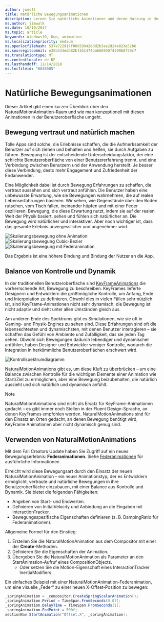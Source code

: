```yaml
---
author: jwmsft
title: Natürliche Bewegungsanimationen
description: Lernen Sie natürliche Animationen und deren Nutzung in der App-Benutzeroberfläche kennen.
ms.author: jimwalk
ms.date: 10/10/2017
ms.topic: article
keywords: Windows10, Uwp, animation
ms.localizationpriority: medium
ms.openlocfilehash: 537e722917f00d590428dd2b5ee2d24e023e52b6
ms.sourcegitcommit: e38b334edb82bf2b1474ba686990f4299b8f59c7
ms.translationtype: MT
ms.contentlocale: de-DE
ms.lasthandoff: 11/14/2018
ms.locfileid: "6838005"
---
```

# <a name="natural-motion-animations"></a>Natürliche Bewegungsanimationen

Dieser Artikel gibt einen kurzen Überblick über den NaturalMotionAnimation-Raum und wie man konzeptionell mit diesen Animationen in der Benutzeroberfläche umgeht.

## <a name="making-motion-feel-familiar-and-natural"></a>Bewegung vertraut und natürlich machen

Tolle Apps sind solche, die Erlebnisse schaffen, die die Aufmerksamkeit der Benutzer auf sich ziehen und behalten und helfen, sie durch Aufgaben zu führen. Bewegung ist der entscheidende Unterscheidungsfaktor, der eine schlichte Benutzeroberfläche von einer Benutzererfahrung trennt, und eine Verbindung zwischen Benutzern und der Anwendung herstellt. Je besser diese Verbindung, desto mehr Engagement und Zufriedenheit der Endanwender.

Eine Möglichkeit dabei ist durch Bewegung Erfahrungen zu schaffen, die vertraut aussehen und sich vertraut anfühlen. Die Benutzer haben eine unbewusste Erwartung, wie sie Bewegungen wahrnehmen, die auf realen Lebenserfahrungen basieren. Wir sehen, wie Gegenstände über den Boden rutschen, vom Tisch fallen, ineinander hüpfen und mit einer Feder oszillieren. Bewegung, die diese Erwartung nutzt, indem sie auf der realen Welt der Physik basiert, sehen und fühlen sich natürlicher an. Die Bewegung wird natürlicher und interaktiver. Aber noch wichtiger ist, dass das gesamte Erlebnis unvergesslicher und angenehmer wird.

![Skalierungsbewegung ohne Animation](images/animation/scale-no-animation.gif)
![Skalierungsbewegung Cubic-Bezier](images/animation/scale-cubic-bezier.gif)
![Skalierungsbewegung mit Federanimation](images/animation/scale-spring.gif)

Das Ergebnis ist eine höhere Bindung und Bindung der Nutzer an die App.

## <a name="balancing-control-and-dynamism"></a>Balance von Kontrolle und Dynamik

In der traditionellen Benutzeroberfläche sind [KeyFrameAnimations](https://docs.microsoft.com/uwp/api/windows.ui.composition.keyframeanimation) die vorherrschende Art, Bewegung zu beschreiben. KeyFrames lieferte Designern und Entwicklern die größtmögliche Kontrolle, um Anfang, Ende und Interpolation zu definieren. Obwohl dies in vielen Fällen sehr nützlich ist, sind KeyFrame-Animationen nicht sehr dynamisch; die Bewegung ist nicht adaptiv und sieht unter allen Umständen gleich aus.

Am anderen Ende des Spektrums gibt es Simulationen, wie sie oft in Gaming- und Physik-Engines zu sehen sind. Diese Erfahrungen sind oft die lebensechtesten und dynamischsten, mit denen Benutzer interagieren – sie schaffen das Gefühl von Ambiente und Zufälligkeit, das sie jeden Tag sehen. Obwohl sich Bewegungen dadurch lebendiger und dynamischer anfühlen, haben Designer und Entwickler weniger Kontrolle, wodurch die Integration in herkömmliche Benutzeroberflächen erschwert wird.

![Kontrollspektrumdiagramm](images/animation/natural-motion-diagram.png)

[NaturalMotionAnimations](https://docs.microsoft.com/uwp/api/windows.ui.composition.naturalmotionanimation) gibt es, um diese Kluft zu überbrücken – um eine Balance zwischen Kontrolle für die wichtigen Elemente einer Animation wie Start/Ziel zu ermöglichen, aber eine Bewegung beizubehalten, die natürlich aussieht und sich natürlich und dynamisch anfühlt.

> [!NOTE]
> NaturalMotionAnimations sind nicht als Ersatz für KeyFrame-Animationen gedacht – es gibt immer noch Stellen in der Fluent Design-Sprache, an denen KeyFrames empfohlen werden. NaturalMotionAnimations sind für den Einsatz an Orten gedacht, an denen Bewegung benötigt wird, KeyFrame Animationen aber nicht dynamisch genug sind.

## <a name="using-naturalmotionanimations"></a>Verwenden von NaturalMotionAnimations

Mit dem Fall Creators Update haben Sie Zugriff auf ein neues Bewegungserlebnis: **Federanimationen**. Siehe [Federanimationen](spring-animations.md) für ausführliche Informationen.

Erreicht wird diese Bewegungsart durch den Einsatz der neuen NaturalMotionAnimation – ein neuer Animationstyp, der es Entwicklern ermöglicht, vertraute und natürliche Bewegungen in ihre Benutzeroberfläche einzubauen, mit einer Balance aus Kontrolle und Dynamik. Sie bietet die folgenden Fähigkeiten:

- Angeben von Start- und Endwerten.
- Definieren von InitialVelocity und Anbindung an die Eingaben mit InteractionTracker.
- Bewegungsspezifische Eigenschaften definieren (z. B. DampingRatio für Federanimationen).

Allgemeine Formel für den Einstieg:

1. Erstellen Sie die NaturalMotionAnimation aus dem Compositor mit einer der **Create**-Methoden.
1. Definieren Sie die Eigenschaften der Animation.
1. Übergeben Sie die NaturalMotionAnimation als Parameter an den StartAnimation-Aufruf eines CompositionObjects.
    - Oder setzen Sie die Motion-Eigenschaft eines InteractionTracker InertiaModifiers.

Ein einfaches Beispiel mit einer NaturalMotionAnimation-Federanimation, um eine visuelle „Feder“ zu einer neuen X-Offset-Position zu bewegen:

```csharp
_springAnimation = _compositor.CreateSpringScalarAnimation();
_springAnimation.Period = TimeSpan.FromSeconds(0.07);
_springAnimation.DelayTime = TimeSpan.FromSeconds(1);
_springAnimation.EndPoint = 500f;
sectionNav.StartAnimation("Offset.X", _springAnimation);
```
